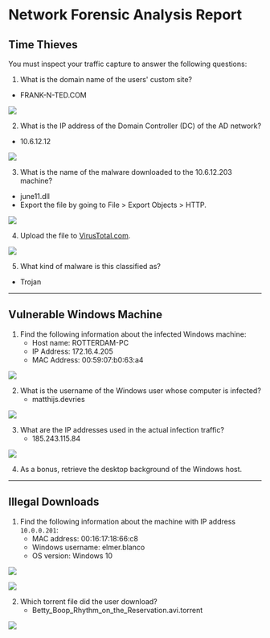# Network Forensic Analysis Report

## Time Thieves
You must inspect your traffic capture to answer the following questions:

1. What is the domain name of the users' custom site?
  - FRANK-N-TED.COM

![](https://github.com/smalani06/cs-final-project/blob/main/images/network/tt1.png)

2. What is the IP address of the Domain Controller (DC) of the AD network?
  - 10.6.12.12

![](https://github.com/smalani06/cs-final-project/blob/main/images/network/tt2.png)

3. What is the name of the malware downloaded to the 10.6.12.203 machine?
  - june11.dll
  - Export the file by going to File > Export Objects > HTTP.

![](https://github.com/smalani06/cs-final-project/blob/main/images/network/tt3.png)

4. Upload the file to [VirusTotal.com](https://www.virustotal.com/gui/).

![](https://github.com/smalani06/cs-final-project/blob/main/images/network/tt4.png)

5. What kind of malware is this classified as?
  - Trojan

---

## Vulnerable Windows Machine

1. Find the following information about the infected Windows machine:
    - Host name: ROTTERDAM-PC
    - IP Address: 172.16.4.205
    - MAC Address: 00:59:07:b0:63:a4

![](https://github.com/smalani06/cs-final-project/blob/main/images/network/w1.png)

2. What is the username of the Windows user whose computer is infected?
    - matthijs.devries

![](https://github.com/smalani06/cs-final-project/blob/main/images/network/w2.png)

3. What are the IP addresses used in the actual infection traffic?
    - 185.243.115.84

![](https://github.com/smalani06/cs-final-project/blob/main/images/network/w3.png)

4. As a bonus, retrieve the desktop background of the Windows host.

---

## Illegal Downloads

1. Find the following information about the machine with IP address `10.0.0.201`:
    - MAC address: 00:16:17:18:66:c8
    - Windows username: elmer.blanco
    - OS version: Windows 10

![](https://github.com/smalani06/cs-final-project/blob/main/images/network/i1.png)

![](https://github.com/smalani06/cs-final-project/blob/main/images/network/i1_1.png)

2. Which torrent file did the user download?
    - Betty_Boop_Rhythm_on_the_Reservation.avi.torrent

![](https://github.com/smalani06/cs-final-project/blob/main/images/network/i2.png)
